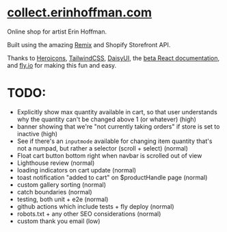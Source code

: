 # [collect.erinhoffman.com](https://collect.erinhoffman.com)

Online shop for artist Erin Hoffman.

Built using the amazing [Remix](https://remix.run) and Shopify Storefront API.

Thanks to [Heroicons](https://heroicons.com/), [TailwindCSS](https://tailwindcss.com/), [DaisyUI](daisyui.com/), the [beta React documentation](https://beta.reactjs.org/), and [fly.io](https://fly.io) for making this fun and easy.

# TODO:
- Explicitly show max quantity available in cart, so that user understands why the quantity can't be changed above 1 (or whatever) (high)
- banner showing that we're "not currently taking orders" if store is set to inactive (high)
- See if there's an `inputmode` available for changing item quantity that's not a numpad, but rather a selector (scroll + select) (normal)
- Float cart button bottom right when navbar is scrolled out of view
- Lighthouse review (normal)
- loading indicators on cart update (normal)
- toast notification "added to cart" on $productHandle page (normal)
- custom gallery sorting (normal)
- catch boundaries (normal)
- testing, both unit + e2e (normal)
- github actions which include tests + fly deploy (normal)
- robots.txt + any other SEO considerations (normal)
- custom thank you email (low)
